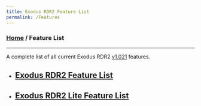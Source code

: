 ```yaml
---
title: Exodus RDR2 Feature List
permalink: /Features
---
```

### [Home](../index.md) / Feature List
---
A complete list of all current Exodus RDR2 [v1.021](Changelogs/1019) features.

- ## [Exodus RDR2 Feature List](/Features/Full)
- ## [Exodus RDR2 Lite Feature List](/Features/Lite)
